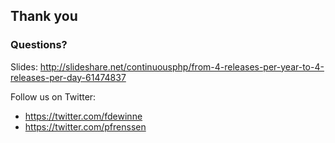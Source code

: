 ##  Thank you

### Questions?

Slides:
http://slideshare.net/continuousphp/from-4-releases-per-year-to-4-releases-per-day-61474837

Follow us on Twitter:
* https://twitter.com/fdewinne
* https://twitter.com/pfrenssen
